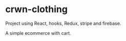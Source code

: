 # crwn-clothing

Project using React, hooks, Redux, stripe and firebase.

A simple ecommerce with cart.

